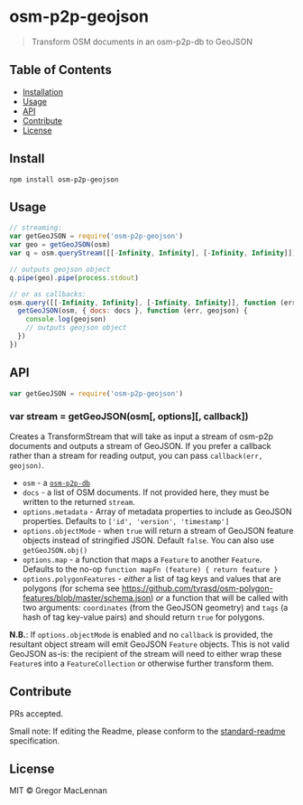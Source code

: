 # osm-p2p-geojson

> Transform OSM documents in an osm-p2p-db to GeoJSON

## Table of Contents

- [Installation](#installation)
- [Usage](#usage)
- [API](#api)
- [Contribute](#contribute)
- [License](#license)

## Install

```
npm install osm-p2p-geojson
```

## Usage

```js
// streaming:
var getGeoJSON = require('osm-p2p-geojson')
var geo = getGeoJSON(osm)
var q = osm.queryStream([[-Infinity, Infinity], [-Infinity, Infinity]])

// outputs geojson object
q.pipe(geo).pipe(process.stdout)

// or as callbacks:
osm.query([[-Infinity, Infinity], [-Infinity, Infinity]], function (err, docs) {
  getGeoJSON(osm, { docs: docs }, function (err, geojson) {
    console.log(geojson)
    // outputs geojson object
  })
})
```

## API

```js
var getGeoJSON = require('osm-p2p-geojson')
```

### var stream = getGeoJSON(osm[, options][, callback])

Creates a TransformStream that will take as input a stream of osm-p2p documents
and outputs a stream of GeoJSON. If you prefer a callback rather than a stream
for reading output, you can pass `callback(err, geojson)`.

- `osm` - a [`osm-p2p-db`](https://github.com/digidem/osm-p2p-db)
- `docs` - a list of OSM documents. If not provided here, they must be written
  to the returned `stream`.
- `options.metadata` - Array of metadata properties to include as GeoJSON properties. Defaults to `['id', 'version', 'timestamp']`
- `options.objectMode` - when `true` will return a stream of GeoJSON feature objects instead of stringified JSON. Default `false`. You can also use `getGeoJSON.obj()`
- `options.map` - a function that maps a `Feature` to another `Feature`. Defaults to the no-op `function mapFn (feature) { return feature }`
- `options.polygonFeatures` - _either_ a list of tag keys and values that are polygons (for schema see https://github.com/tyrasd/osm-polygon-features/blob/master/schema.json) _or_ a function that will be called with two arguments: `coordinates` (from the GeoJSON geometry) and `tags` (a hash of tag key-value pairs) and should return `true` for polygons.

**N.B.**: If `options.objectMode` is enabled and no `callback` is provided, the
resultant object stream will emit GeoJSON `Feature` objects. This is not valid
GeoJSON as-is: the recipient of the stream will need to either wrap these
`Feature`s into a `FeatureCollection` or otherwise further transform them.

## Contribute

PRs accepted.

Small note: If editing the Readme, please conform to the [standard-readme](https://github.com/RichardLitt/standard-readme) specification.

## License

MIT © Gregor MacLennan
